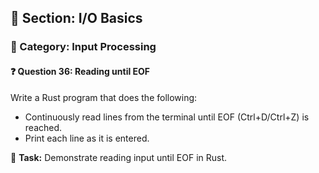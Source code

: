 ## 📘 Section: I/O Basics  
### 🔹 Category: Input Processing  
#### ❓ Question 36: Reading until EOF

Write a Rust program that does the following:

- Continuously read lines from the terminal until EOF (Ctrl+D/Ctrl+Z) is reached.
- Print each line as it is entered.

🔧 **Task:** Demonstrate reading input until EOF in Rust.
